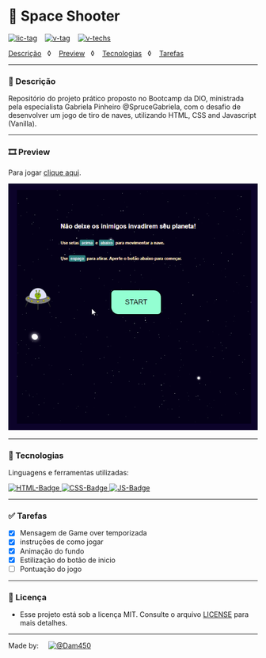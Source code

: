 # 👾 Space Shooter

[![lic-tag][license]](#-licença)&nbsp;&nbsp;&nbsp; 
[![v-tag][v-tag]](#)&nbsp;&nbsp;&nbsp; 
[![v-techs][v-techs]](#-tecnologias)

[Descrição](#-descrição)&nbsp;&nbsp;&nbsp;◊&nbsp;&nbsp;&nbsp; 
[Preview](#%EF%B8%8F-preview)&nbsp;&nbsp;&nbsp;◊&nbsp;&nbsp;&nbsp;
[Tecnologias](#-tecnologias)&nbsp;&nbsp;&nbsp;◊&nbsp;&nbsp;&nbsp;
[Tarefas](#-tarefas) &nbsp;&nbsp;&nbsp;

---
### 📌 Descrição

Repositório do projeto prático proposto no Bootcamp da DIO, ministrada pela especialista Gabriela Pinheiro @SpruceGabriela, com o desafio de desenvolver um jogo de tiro de naves, utilizando HTML, CSS and Javascript (Vanilla).

---
### 🎞️ Preview

Para jogar [clique aqui](https://dam450.dev/space-shooter/).

![Preview do jogo space shooter][preview]

---
### 🧰 Tecnologias 

Linguagens e ferramentas utilizadas:

[![HTML-Badge][html5] ![CSS-Badge][css3] ![JS-Badge][js]](#)

---
### ✅ Tarefas

- [x] Mensagem de Game over temporizada
- [x] instruções de como jogar
- [x] Animação do fundo
- [x] Estilização do botão de inicio
- [ ] Pontuação do jogo

---
### 📄 Licença

- Esse projeto está sob a licença MIT. Consulte o arquivo [LICENSE](./LICENSE.md) para mais detalhes. 

---

Made by: &nbsp;&nbsp;&nbsp; 
[![@Dam450][gh-tag]](https://github.com/dam450)

<!-- Images -->
[preview]: /docs/space.gif "Preview do jogo"
[langs]: https://img.shields.io/github/languages/count/dam450/space-shooter?style=plastic "Linguagens utilizadas"
[html5]: https://img.shields.io/badge/html5-E34F26?logo=html5&logoColor=fff&style=for-the-badge "HTML5 badge"
[css3]: https://img.shields.io/badge/css3-1572B6?logo=CSS3&logoColor=fff&style=for-the-badge "CSS3 badge"
[js]: https://img.shields.io/badge/JavaScript-F7DF1E?logo=JavaScript&logoColor=000&style=for-the-badge "javascript badge"

[v-techs]: https://img.shields.io/github/languages/count/dam450/space-shooter?label=techs&logo=GitHub&style=plastic "Tecnologias"
[v-tag]: https://img.shields.io/github/v/tag/dam450/space-shooter?color=555&label=tag&logo=GitHub&style=plastic "GitHub Tag Version"
[license]: https://img.shields.io/github/license/dam450/space-shooter?color=blue&label=Licen%C3%A7a&logo=Conventional%20Commits&logoColor=fff&style=plastic "License badge"

[gh-tag]: https://img.shields.io/badge/DAM450-181717?logo=GitHub&logoColor=fff&link=https://github.com/dam450/ "Dam450's GitHub Tag"

<!--
Sites para gerar as tags
https://shields.io/
https://simpleicons.org/
-->



